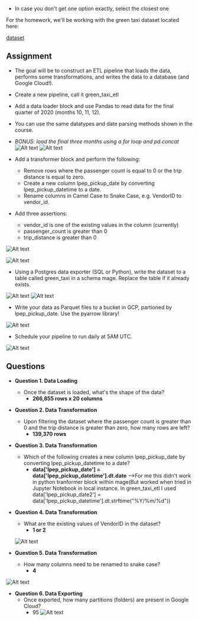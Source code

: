 * In case you don't get one option exactly, select the closest one

For the homework, we'll be working with the green taxi dataset located here:

[dataset](https://github.com/DataTalksClub/nyc-tlc-data/releases/download/green/green_tripdata_2020-{month}.csv.gz)

## **Assignment**
* The goal will be to construct an ETL pipeline that loads the data, performs some transformations, and writes the data to a database (and Google Cloud!).

* Create a new pipeline, call it green_taxi_etl
* Add a data loader block and use Pandas to read data for the final quarter of 2020 (months 10, 11, 12).
* You can use the same datatypes and date parsing methods shown in the course.  
* _BONUS: load the final three months using a for loop and pd.concat_
![Alt text](image.png)
![Alt text](image-1.png)
* Add a transformer block and perform the following:  
  * Remove rows where the passenger count is equal to 0 or the trip distance is equal to zero.
  * Create a new column lpep_pickup_date by converting lpep_pickup_datetime to a date.
  * Rename columns in Camel Case to Snake Case, e.g. VendorID to vendor_id.
* Add three assertions:
  * vendor_id is one of the existing values in the column (currently)
  * passenger_count is greater than 0
  * trip_distance is greater than 0

![Alt text](image-2.png)

![Alt text](image-3.png)

* Using a Postgres data exporter (SQL or Python), write the dataset to a table called green_taxi in a schema mage. Replace the table if it already exists.
  
![Alt text](image-4.png)
![Alt text](image-5.png)

* Write your data as Parquet files to a bucket in GCP, partioned by lpep_pickup_date. Use the pyarrow library!
  
![Alt text](image-9.png)
* Schedule your pipeline to run daily at 5AM UTC.

![Alt text](image-10.png)

## **Questions**
* **Question 1. Data Loading**
  * Once the dataset is loaded, what's the shape of the data?
    * **266,855 rows x 20 columns**


* **Question 2. Data Transformation**
  * Upon filtering the dataset where the passenger count is greater than 0 and the trip distance is greater than zero, how many rows are left?
    * **139,370 rows**

* **Question 3. Data Transformation**
  * Which of the following creates a new column lpep_pickup_date by converting lpep_pickup_datetime to a date?
    * **data['lpep_pickup_date'] = data['lpep_pickup_datetime'].dt.date** -->For me this didn't work in python tranformer block within mage(But worked when tried in Jupyter Notebook in local instance. In green_taxi_etl I used data['lpep_pickup_date2'] = data['lpep_pickup_datetime'].dt.strftime("%Y/%m/%d"))

* **Question 4. Data Transformation**
  * What are the existing values of VendorID in the dataset?
    * **1 or 2**
  
  ![Alt text](image-6.png)


* **Question 5. Data Transformation**
  * How many columns need to be renamed to snake case?
    * **4**

![Alt text](image-7.png)
* **Question 6. Data Exporting**
  * Once exported, how many partitions (folders) are present in Google Cloud?
    * 95
![Alt text](image-8.png)